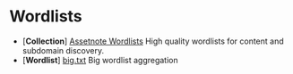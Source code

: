 # Wordlists

- [**Collection**] [Assetnote Wordlists](https://wordlists.assetnote.io/) High quality wordlists for content and subdomain discovery.
- [**Wordlist**] [big.txt](https://gist.github.com/jhaddix/f64c97d0863a78454e44c2f7119c2a6a) Big wordlist aggregation
